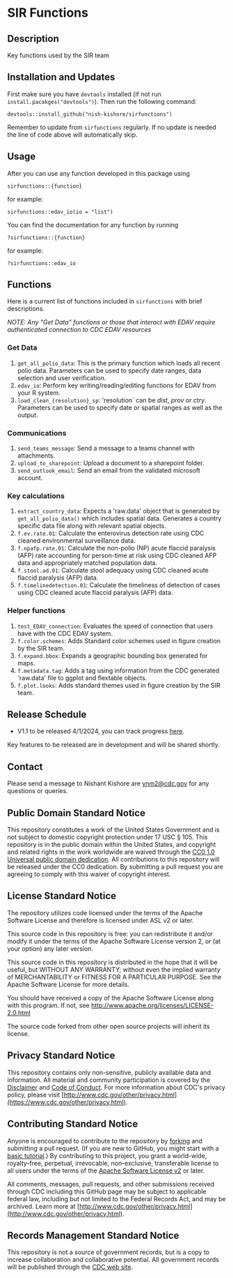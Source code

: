 # SIR Functions

## Description
Key functions used by the SIR team

## Installation and Updates
First make sure you have `devtools` installed (if not run `install.pacakges("devtools")`). Then run the following command:

```
devtools::install_github("nish-kishore/sirfunctions")
```

Remember to update from `sirfunctions` regularly. If no update is needed the line of code above will 
automatically skip. 

## Usage

After you can use any function developed in this package using

```
sirfunctions::{function}
```

for example:

```
sirfunctions::edav_io(io = "list")
```

You can find the documentation for any function by running 

```
?sirfunctions::{function}
```

for example: 

```
?sirfunctions::edav_io
```

## Functions

Here is a current list of functions included in `sirfunctions` with brief descriptions. 

*NOTE: Any "Get Data" functions or those that interact with EDAV require authenticated connection to CDC EDAV resources* 

### Get Data

1) `get_all_polio_data`: This is the primary function which loads all recent polio data.
Parameters can be used to specify date ranges, data selection and user verification. 
2) `edav_io`: Perform key writing/reading/editing functions for EDAV from your R system.
3) `load_clean_{resolution}_sp`: 'resolution` can be *dist*, *prov* or *ctry*. 
Parameters can be used to specify date or spatial ranges as well as the output. 

### Communications
1) `send_teams_message`: Send a message to a teams channel with attachments. 
2) `upload_to_sharepoint`: Upload a document to a sharepoint folder.
3) `send_outlook_email`: Send an email from the validated microsoft account.

### Key calculations

1) `extract_country_data`: Expects a 'raw.data' object that is generated by `get_all_polio_data()`
which includes spatial data. Generates a country specific data file along with relevant spatial objects. 
2) `f.ev.rate.01`: Calculate the enterovirus detection rate using CDC cleaned environmental surveillance data. 
3) `f.npafp.rate.01`: Calculate the non-polio (NP) acute flaccid paralysis (AFP) rate accounting for person-time at risk 
using CDC cleaned AFP data and appropriately matched population data.
4) `f.stool.ad.01`: Calculate stool adequacy using CDC cleaned acute flaccid paralysis (AFP) data. 
5) `f.timelinedetection.01`: Calculate the timeliness of detection of cases using CDC cleaned acute flaccid paralysis (AFP) data. 

### Helper functions

1) `test_EDAV_connection`: Evaluates the speed of connection that users have with the CDC EDAV system. 
2) `f.color.schemes`: Adds Standard color schemes used in figure creation by the SIR team. 
3) `f.expand.bbox`: Expands a geographic bounding box generated for maps.
4) `f.metadata.tag`: Adds a tag using information from the CDC generated 'raw.data' file to ggplot and flextable objects.
5) `f.plot.looks`: Adds standard themes used in figure creation by the SIR team. 

## Release Schedule

- V1.1 to be released 4/1/2024, you can track progress [here](https://github.com/nish-kishore/sirfunctions/milestone/3).

Key features to be released are in development and will be shared shortly. 

## Contact 
Please send a message to Nishant Kishore are ynm2@cdc.gov for any questions or queries. 

## Public Domain Standard Notice
This repository constitutes a work of the United States Government and is not
subject to domestic copyright protection under 17 USC § 105. This repository is in
the public domain within the United States, and copyright and related rights in
the work worldwide are waived through the [CC0 1.0 Universal public domain dedication](https://creativecommons.org/publicdomain/zero/1.0/).
All contributions to this repository will be released under the CC0 dedication. By
submitting a pull request you are agreeing to comply with this waiver of
copyright interest.

## License Standard Notice
The repository utilizes code licensed under the terms of the Apache Software
License and therefore is licensed under ASL v2 or later.

This source code in this repository is free: you can redistribute it and/or modify it under
the terms of the Apache Software License version 2, or (at your option) any
later version.

This source code in this repository is distributed in the hope that it will be useful, but WITHOUT ANY
WARRANTY; without even the implied warranty of MERCHANTABILITY or FITNESS FOR A
PARTICULAR PURPOSE. See the Apache Software License for more details.

You should have received a copy of the Apache Software License along with this
program. If not, see http://www.apache.org/licenses/LICENSE-2.0.html

The source code forked from other open source projects will inherit its license.

## Privacy Standard Notice
This repository contains only non-sensitive, publicly available data and
information. All material and community participation is covered by the
[Disclaimer](https://github.com/CDCgov/template/blob/master/DISCLAIMER.md)
and [Code of Conduct](https://github.com/CDCgov/template/blob/master/code-of-conduct.md).
For more information about CDC's privacy policy, please visit [http://www.cdc.gov/other/privacy.html](https://www.cdc.gov/other/privacy.html).

## Contributing Standard Notice
Anyone is encouraged to contribute to the repository by [forking](https://help.github.com/articles/fork-a-repo)
and submitting a pull request. (If you are new to GitHub, you might start with a
[basic tutorial](https://help.github.com/articles/set-up-git).) By contributing
to this project, you grant a world-wide, royalty-free, perpetual, irrevocable,
non-exclusive, transferable license to all users under the terms of the
[Apache Software License v2](http://www.apache.org/licenses/LICENSE-2.0.html) or
later.

All comments, messages, pull requests, and other submissions received through
CDC including this GitHub page may be subject to applicable federal law, including but not limited to the Federal Records Act, and may be archived. Learn more at [http://www.cdc.gov/other/privacy.html](http://www.cdc.gov/other/privacy.html).

## Records Management Standard Notice
This repository is not a source of government records, but is a copy to increase
collaboration and collaborative potential. All government records will be
published through the [CDC web site](http://www.cdc.gov).

